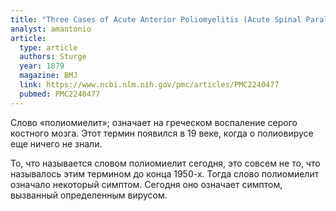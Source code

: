 ```yaml
---
title: "Three Cases of Acute Anterior Poliomyelitis (Acute Spinal Paralysis) in Adults"
analyst: amantonio
article:
  type: article
  authors: Sturge
  year: 1879
  magazine: BMJ
  link: https://www.ncbi.nlm.nih.gov/pmc/articles/PMC2240477
  pubmed: PMC2240477
---
```


Слово «полиомиелит»; означает на греческом воспаление серого костного мозга. Этот термин появился в 19 веке, когда о полиовирусе еще ничего не знали.

То, что называется словом полиомиелит сегодня, это совсем не то, что называлось этим термином до конца 1950-х. Тогда слово полиомиелит означало некоторый симптом. Сегодня оно означает симптом, вызванный определенным вирусом.
